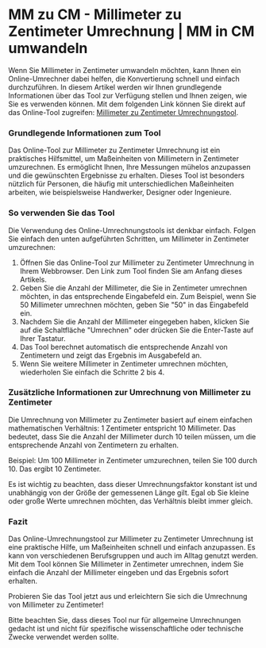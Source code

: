 MM zu CM - Millimeter zu Zentimeter Umrechnung | MM in CM umwandeln
===================================================================

Wenn Sie Millimeter in Zentimeter umwandeln möchten, kann Ihnen ein Online-Umrechner dabei helfen, die Konvertierung schnell und einfach durchzuführen. In diesem Artikel werden wir Ihnen grundlegende Informationen über das Tool zur Verfügung stellen und Ihnen zeigen, wie Sie es verwenden können. Mit dem folgenden Link können Sie direkt auf das Online-Tool zugreifen: [Millimeter zu Zentimeter Umrechnungstool](https://www.onlinecalculatorsfree.com/de/convert/mm-to-cm.html).

### Grundlegende Informationen zum Tool

Das Online-Tool zur Millimeter zu Zentimeter Umrechnung ist ein praktisches Hilfsmittel, um Maßeinheiten von Millimetern in Zentimeter umzurechnen. Es ermöglicht Ihnen, Ihre Messungen mühelos anzupassen und die gewünschten Ergebnisse zu erhalten. Dieses Tool ist besonders nützlich für Personen, die häufig mit unterschiedlichen Maßeinheiten arbeiten, wie beispielsweise Handwerker, Designer oder Ingenieure.

### So verwenden Sie das Tool

Die Verwendung des Online-Umrechnungstools ist denkbar einfach. Folgen Sie einfach den unten aufgeführten Schritten, um Millimeter in Zentimeter umzurechnen:

1. Öffnen Sie das Online-Tool zur Millimeter zu Zentimeter Umrechnung in Ihrem Webbrowser. Den Link zum Tool finden Sie am Anfang dieses Artikels.
2. Geben Sie die Anzahl der Millimeter, die Sie in Zentimeter umrechnen möchten, in das entsprechende Eingabefeld ein. Zum Beispiel, wenn Sie 50 Millimeter umrechnen möchten, geben Sie "50" in das Eingabefeld ein.
3. Nachdem Sie die Anzahl der Millimeter eingegeben haben, klicken Sie auf die Schaltfläche "Umrechnen" oder drücken Sie die Enter-Taste auf Ihrer Tastatur.
4. Das Tool berechnet automatisch die entsprechende Anzahl von Zentimetern und zeigt das Ergebnis im Ausgabefeld an.
5. Wenn Sie weitere Millimeter in Zentimeter umrechnen möchten, wiederholen Sie einfach die Schritte 2 bis 4.

### Zusätzliche Informationen zur Umrechnung von Millimeter zu Zentimeter

Die Umrechnung von Millimeter zu Zentimeter basiert auf einem einfachen mathematischen Verhältnis: 1 Zentimeter entspricht 10 Millimeter. Das bedeutet, dass Sie die Anzahl der Millimeter durch 10 teilen müssen, um die entsprechende Anzahl von Zentimetern zu erhalten.

Beispiel: Um 100 Millimeter in Zentimeter umzurechnen, teilen Sie 100 durch 10. Das ergibt 10 Zentimeter.

Es ist wichtig zu beachten, dass dieser Umrechnungsfaktor konstant ist und unabhängig von der Größe der gemessenen Länge gilt. Egal ob Sie kleine oder große Werte umrechnen möchten, das Verhältnis bleibt immer gleich.

### Fazit

Das Online-Umrechnungstool zur Millimeter zu Zentimeter Umrechnung ist eine praktische Hilfe, um Maßeinheiten schnell und einfach anzupassen. Es kann von verschiedenen Berufsgruppen und auch im Alltag genutzt werden. Mit dem Tool können Sie Millimeter in Zentimeter umrechnen, indem Sie einfach die Anzahl der Millimeter eingeben und das Ergebnis sofort erhalten.

Probieren Sie das Tool jetzt aus und erleichtern Sie sich die Umrechnung von Millimeter zu Zentimeter!

Bitte beachten Sie, dass dieses Tool nur für allgemeine Umrechnungen gedacht ist und nicht für spezifische wissenschaftliche oder technische Zwecke verwendet werden sollte.